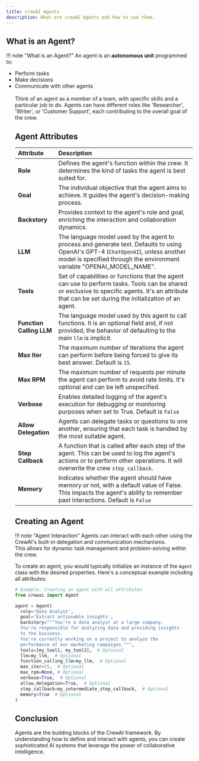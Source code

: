 ```yaml
---
title: crewAI Agents
description: What are crewAI Agents and how to use them.
---
```


## What is an Agent?
!!! note "What is an Agent?"
    An agent is an **autonomous unit** programmed to:
    <ul>
      <li class='leading-3'>Perform tasks</li>
      <li class='leading-3'>Make decisions</li>
      <li class='leading-3'>Communicate with other agents</li>
      <br/>
    Think of an agent as a member of a team, with specific skills and a particular job to do. Agents can have different roles like 'Researcher', 'Writer', or 'Customer Support', each contributing to the overall goal of the crew.

## Agent Attributes

| Attribute           | Description                          |
| :------------------ | :----------------------------------- |
| **Role**            | Defines the agent's function within the crew. It determines the kind of tasks the agent is best suited for.  |
| **Goal**            | The individual objective that the agent aims to achieve. It guides the agent's decision-making process. |
| **Backstory**       | Provides context to the agent's role and goal, enriching the interaction and collaboration dynamics. |
| **LLM**             | The language model used by the agent to process and generate text. Defaults to using OpenAI's GPT-4 (`ChatOpenAI`), unless another model is specified through the environment variable "OPENAI_MODEL_NAME". |
| **Tools**           | Set of capabilities or functions that the agent can use to perform tasks. Tools can be shared or exclusive to specific agents. It's an attribute that can be set during the initialization of an agent. |
| **Function Calling LLM** | The language model used by this agent to call functions. It is an optional field and, if not provided, the behavior of defaulting to the main `llm` is implicit. |
| **Max Iter**        | The maximum number of iterations the agent can perform before being forced to give its best answer. Default is `15`. |
| **Max RPM**         | The maximum number of requests per minute the agent can perform to avoid rate limits. It's optional and can be left unspecified. |
| **Verbose**         | Enables detailed logging of the agent's execution for debugging or monitoring purposes when set to True. Default is `False` |
| **Allow Delegation**| Agents can delegate tasks or questions to one another, ensuring that each task is handled by the most suitable agent. |
| **Step Callback**   | A function that is called after each step of the agent. This can be used to log the agent's actions or to perform other operations. It will overwrite the crew `step_callback`. |
| **Memory**          | Indicates whether the agent should have memory or not, with a default value of False. This impacts the agent's ability to remember past interactions. Default is `False` |

## Creating an Agent

!!! note "Agent Interaction"
    Agents can interact with each other using the CrewAI's built-in delegation and communication mechanisms.<br/>This allows for dynamic task management and problem-solving within the crew.

To create an agent, you would typically initialize an instance of the `Agent` class with the desired properties. Here's a conceptual example including all attributes:

```python
# Example: Creating an agent with all attributes
from crewai import Agent

agent = Agent(
  role='Data Analyst',
  goal='Extract actionable insights',
  backstory="""You're a data analyst at a large company.
  You're responsible for analyzing data and providing insights
  to the business.
  You're currently working on a project to analyze the
  performance of our marketing campaigns.""",
  tools=[my_tool1, my_tool2],  # Optional
  llm=my_llm,  # Optional
  function_calling_llm=my_llm,  # Optional
  max_iter=15,  # Optional
  max_rpm=None, # Optional
  verbose=True,  # Optional
  allow_delegation=True,  # Optional
  step_callback=my_intermediate_step_callback,  # Optional
  memory=True  # Optional
)
```

## Conclusion
Agents are the building blocks of the CrewAI framework. By understanding how to define and interact with agents, you can create sophisticated AI systems that leverage the power of collaborative intelligence.